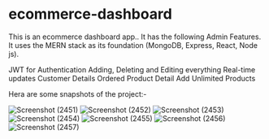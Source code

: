 # ecommerce-dashboard

This is an ecommerce dashboard app..
It has the following Admin Features. It uses the MERN stack as its foundation (MongoDB, Express, React, Node js).

JWT for Authentication
Adding, Deleting and Editing everything
Real-time updates
Customer Details
Ordered Product Detail
Add Unlimited Products

Hera are some snapshots of the project:-



![Screenshot (2451)](https://user-images.githubusercontent.com/87386712/209794103-adf6419b-9d30-4709-8d06-6313d49ac2fb.png)
![Screenshot (2452)](https://user-images.githubusercontent.com/87386712/209794142-e864a514-0b8c-4279-8001-413e2710da0e.png)
![Screenshot (2453)](https://user-images.githubusercontent.com/87386712/209794196-3eb9455d-8d78-4ce6-a348-beefbaa2f9f5.png)
![Screenshot (2454)](https://user-images.githubusercontent.com/87386712/209794245-e0c36528-f927-493e-9010-12605857d374.png)
![Screenshot (2455)](https://user-images.githubusercontent.com/87386712/209794288-240bd02b-43b8-4905-bc47-256829d69ee6.png)
![Screenshot (2456)](https://user-images.githubusercontent.com/87386712/209794333-0ea49194-a64f-4482-bdf9-e84ca6ac7574.png)
![Screenshot (2457)](https://user-images.githubusercontent.com/87386712/209794372-1b51358b-28bd-4a11-a5bd-2c308d722155.png)
